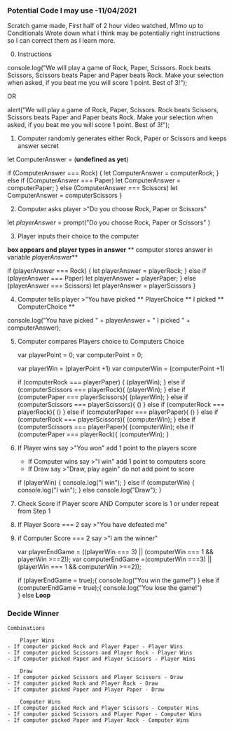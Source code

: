 ### Potential Code I may use -11/04/2021

Scratch game made, First half of 2 hour video watched, M1mo up to Conditionals
Wrote down what i think may be potentially right instructions so I can correct them as I learn more.  

0. Instructions 

console.log("We will play a game of Rock, Paper, Scissors. Rock beats Scissors, Scissors beats Paper and Paper beats Rock. Make your selection when asked, if you beat me you will score 1 point. Best of 3!");

OR 

alert("We will play a game of Rock, Paper, Scissors. Rock beats Scissors, Scissors beats Paper and Paper beats Rock. Make your selection when asked, if you beat me you will score 1 point. Best of 3!");

1. Computer randomly generates either Rock, Paper or Scissors and keeps answer secret

let ComputerAnswer = (**undefined as yet**)

if (ComputerAnswer === Rock) {
let ComputerAnswer = computerRock; 
} else if (ComputerAnswer === Paper) 
let ComputerAnswer = computerPaper; 
} else (ComputerAnswer === Scissors) 
let ComputerAnswer = computerScissors
}


2. Computer asks player >"Do you choose Rock, Paper or Scissors" 

let _playerAnswer_ = prompt("Do you choose Rock, Paper or Scissors" )

3. Player inputs their choice to the computer

**box appears and player types in answer**
** computer stores answer in variable _playerAnswer_**

if (playerAnswer === Rock) {
let playerAnswer = playerRock; 
} else if (playerAnswer === Paper) 
let playerAnswer = playerPaper; 
} else (playerAnswer === Scissors) 
let playerAnswer = playerScissors
}

4. Computer tells player >"You have picked ** PlayerChoice **  I picked ** ComputerChoice **

console.log("You have picked " + playerAnswer + " I picked " + computerAnswer);

5. Computer compares Players choice to Computers Choice

    var playerPoint = 0;
    var computerPoint = 0;

    var playerWin = (playerPoint +1)
    var computerWin = (computerPoint +1)

    if (computerRock === playerPaper) {
     (playerWin); 
    } else if (computerScissors === playerRock){ 
      (playerWin); 
    } else if (computerPaper === playerScissors){ 
      (playerWin); 
    } else if (computerScissors === playerScissors){
      ()
    } else if (computerRock === playerRock){ 
      () 
    } else if (computerPaper === playerPaper){ 
      () 
    } else if (computerRock === playerScissors){
     (computerWin); 
    } else if (computerScissors === playerPaper){
     (computerWin); 
    else if (computerPaper === playerRock){
    (computerWin); 
    }

6. If Player wins say >"You won" add 1 point to the players score
    - If Computer wins say >"I win" add 1 point to computers score
    - If Draw say >"Draw, play again" do not add point to score

    if (playerWin) {
    console.log("I win");
    } else if (computerWin) {
    console.log("I win"); 
    } else console.log("Draw");
    }

7. Check Score if Player score AND Computer score is 1 or under repeat from Step 1
8. If Player Score === 2 say >"You have defeated me"
9. if Computer Score === 2 say >"I am the winner"  

    var playerEndGame = ((playerWin === 3) || (computerWin === 1 && playerWin >==2));
    var computerEndGame =(computerWin ===3) || (playerWin === 1 && computerWin >==2));
    
    if (playerEndGame = true);{
    console.log("You win the game!")
    } else if (computerEndGame = true);{
     console.log("You lose the game!")   
    }
    else **Loop**
    
   

### Decide Winner

    Combinations

        Player Wins
    - If computer picked Rock and Player Paper - Player Wins 
    - If computer picked Scissors and Player Rock - Player Wins 
    - If computer picked Paper and Player Scissors - Player Wins

        Draw
    - If computer picked Scissors and Player Scissors - Draw 
    - If computer picked Rock and Player Rock - Draw
    - If computer picked Paper and Player Paper - Draw 

        Computer Wins
    - If computer picked Rock and Player Scissors - Computer Wins     
    - If computer picked Scissors and Player Paper - Computer Wins 
    - If computer picked Paper and Player Rock - Computer Wins 